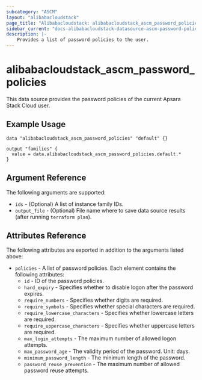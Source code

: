 ```yaml
---
subcategory: "ASCM"
layout: "alibabacloudstack"
page_title: "Alibabacloudstack: alibabacloudstack_ascm_password_policies"
sidebar_current: "docs-alibabacloudstack-datasource-ascm-password-policies"
description: |-
    Provides a list of password policies to the user.
---
```


# alibabacloudstack\_ascm_password_policies

This data source provides the password policies of the current Apsara Stack Cloud user.

## Example Usage

```
data "alibabacloudstack_ascm_password_policies" "default" {}

output "families" {
  value = data.alibabacloudstack_ascm_password_policies.default.*
}
```

## Argument Reference

The following arguments are supported:

* `ids` - (Optional) A list of instance family IDs.
* `output_file` - (Optional) File name where to save data source results (after running `terraform plan`).

## Attributes Reference

The following attributes are exported in addition to the arguments listed above:

* `policies` - A list of password policies. Each element contains the following attributes:
    * `id` - ID of the password policies.
    * `hard_expiry` - Specifies whether to disable logon after the password expires.
    * `require_numbers` - Specifies whether digits are required.
    * `require_symbols` - Specifies whether special characters are required.
    * `require_lowercase_characters` - Specifies whether lowercase letters are required.
    * `require_uppercase_characters` - Specifies whether uppercase letters are required.
    * `max_login_attempts` - The maximum number of allowed logon attempts.
    * `max_password_age` - The validity period of the password. Unit: days.
    * `minimum_password_length` - The minimum length of the password.
    * `password_reuse_prevention` - The maximum number of allowed password reuse attempts.
